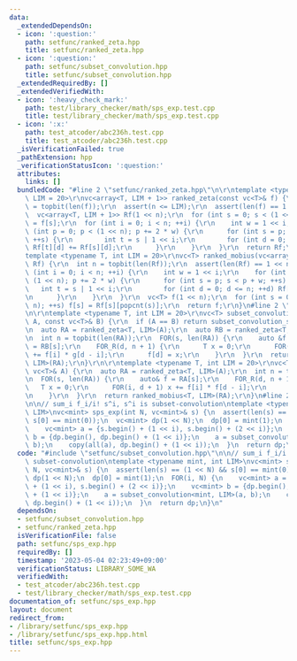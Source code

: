 ```yaml
---
data:
  _extendedDependsOn:
  - icon: ':question:'
    path: setfunc/ranked_zeta.hpp
    title: setfunc/ranked_zeta.hpp
  - icon: ':question:'
    path: setfunc/subset_convolution.hpp
    title: setfunc/subset_convolution.hpp
  _extendedRequiredBy: []
  _extendedVerifiedWith:
  - icon: ':heavy_check_mark:'
    path: test/library_checker/math/sps_exp.test.cpp
    title: test/library_checker/math/sps_exp.test.cpp
  - icon: ':x:'
    path: test_atcoder/abc236h.test.cpp
    title: test_atcoder/abc236h.test.cpp
  _isVerificationFailed: true
  _pathExtension: hpp
  _verificationStatusIcon: ':question:'
  attributes:
    links: []
  bundledCode: "#line 2 \"setfunc/ranked_zeta.hpp\"\n\r\ntemplate <typename T, int\
    \ LIM = 20>\r\nvc<array<T, LIM + 1>> ranked_zeta(const vc<T>& f) {\r\n  int n\
    \ = topbit(len(f));\r\n  assert(n <= LIM);\r\n  assert(len(f) == 1 << n);\r\n\
    \  vc<array<T, LIM + 1>> Rf(1 << n);\r\n  for (int s = 0; s < (1 << n); ++s) Rf[s][popcnt(s)]\
    \ = f[s];\r\n  for (int i = 0; i < n; ++i) {\r\n    int w = 1 << i;\r\n    for\
    \ (int p = 0; p < (1 << n); p += 2 * w) {\r\n      for (int s = p; s < p + w;\
    \ ++s) {\r\n        int t = s | 1 << i;\r\n        for (int d = 0; d <= n; ++d)\
    \ Rf[t][d] += Rf[s][d];\r\n      }\r\n    }\r\n  }\r\n  return Rf;\r\n}\r\n\r\n\
    template <typename T, int LIM = 20>\r\nvc<T> ranked_mobius(vc<array<T, LIM + 1>>&\
    \ Rf) {\r\n  int n = topbit(len(Rf));\r\n  assert(len(Rf) == 1 << n);\r\n  for\
    \ (int i = 0; i < n; ++i) {\r\n    int w = 1 << i;\r\n    for (int p = 0; p <\
    \ (1 << n); p += 2 * w) {\r\n      for (int s = p; s < p + w; ++s) {\r\n     \
    \   int t = s | 1 << i;\r\n        for (int d = 0; d <= n; ++d) Rf[t][d] -= Rf[s][d];\r\
    \n      }\r\n    }\r\n  }\r\n  vc<T> f(1 << n);\r\n  for (int s = 0; s < (1 <<\
    \ n); ++s) f[s] = Rf[s][popcnt(s)];\r\n  return f;\r\n}\n#line 2 \"setfunc/subset_convolution.hpp\"\
    \n\r\ntemplate <typename T, int LIM = 20>\r\nvc<T> subset_convolution(const vc<T>&\
    \ A, const vc<T>& B) {\r\n  if (A == B) return subset_convolution_square(A);\r\
    \n  auto RA = ranked_zeta<T, LIM>(A);\r\n  auto RB = ranked_zeta<T, LIM>(B);\r\
    \n  int n = topbit(len(RA));\r\n  FOR(s, len(RA)) {\r\n    auto &f = RA[s], g\
    \ = RB[s];\r\n    FOR_R(d, n + 1) {\r\n      T x = 0;\r\n      FOR(i, d + 1) x\
    \ += f[i] * g[d - i];\r\n      f[d] = x;\r\n    }\r\n  }\r\n  return ranked_mobius<T,\
    \ LIM>(RA);\r\n}\r\n\r\ntemplate <typename T, int LIM = 20>\r\nvc<T> subset_convolution_square(const\
    \ vc<T>& A) {\r\n  auto RA = ranked_zeta<T, LIM>(A);\r\n  int n = topbit(len(RA));\r\
    \n  FOR(s, len(RA)) {\r\n    auto& f = RA[s];\r\n    FOR_R(d, n + 1) {\r\n   \
    \   T x = 0;\r\n      FOR(i, d + 1) x += f[i] * f[d - i];\r\n      f[d] = x;\r\
    \n    }\r\n  }\r\n  return ranked_mobius<T, LIM>(RA);\r\n}\n#line 2 \"setfunc/sps_exp.hpp\"\
    \n\n// sum_i f_i/i! s^i, s^i is subset-convolution\ntemplate <typename mint, int\
    \ LIM>\nvc<mint> sps_exp(int N, vc<mint>& s) {\n  assert(len(s) == (1 << N) &&\
    \ s[0] == mint(0));\n  vc<mint> dp(1 << N);\n  dp[0] = mint(1);\n  FOR(i, N) {\n\
    \    vc<mint> a = {s.begin() + (1 << i), s.begin() + (2 << i)};\n    vc<mint>\
    \ b = {dp.begin(), dp.begin() + (1 << i)};\n    a = subset_convolution<mint, LIM>(a,\
    \ b);\n    copy(all(a), dp.begin() + (1 << i));\n  }\n  return dp;\n}\n"
  code: "#include \"setfunc/subset_convolution.hpp\"\n\n// sum_i f_i/i! s^i, s^i is\
    \ subset-convolution\ntemplate <typename mint, int LIM>\nvc<mint> sps_exp(int\
    \ N, vc<mint>& s) {\n  assert(len(s) == (1 << N) && s[0] == mint(0));\n  vc<mint>\
    \ dp(1 << N);\n  dp[0] = mint(1);\n  FOR(i, N) {\n    vc<mint> a = {s.begin()\
    \ + (1 << i), s.begin() + (2 << i)};\n    vc<mint> b = {dp.begin(), dp.begin()\
    \ + (1 << i)};\n    a = subset_convolution<mint, LIM>(a, b);\n    copy(all(a),\
    \ dp.begin() + (1 << i));\n  }\n  return dp;\n}\n"
  dependsOn:
  - setfunc/subset_convolution.hpp
  - setfunc/ranked_zeta.hpp
  isVerificationFile: false
  path: setfunc/sps_exp.hpp
  requiredBy: []
  timestamp: '2023-05-04 02:23:49+09:00'
  verificationStatus: LIBRARY_SOME_WA
  verifiedWith:
  - test_atcoder/abc236h.test.cpp
  - test/library_checker/math/sps_exp.test.cpp
documentation_of: setfunc/sps_exp.hpp
layout: document
redirect_from:
- /library/setfunc/sps_exp.hpp
- /library/setfunc/sps_exp.hpp.html
title: setfunc/sps_exp.hpp
---
```

